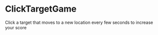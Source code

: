 # ClickTargetGame
Click a target that moves to a new location every few seconds to increase your score
